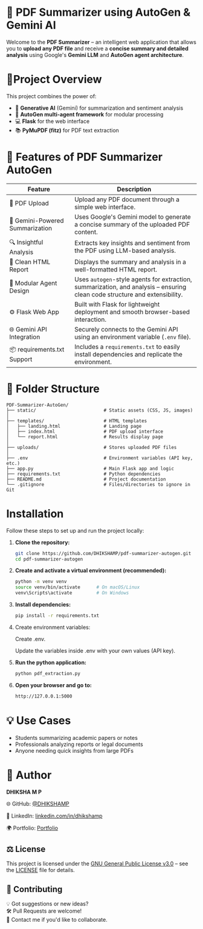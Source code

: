 # 📄 PDF Summarizer using AutoGen & Gemini AI

Welcome to the **PDF Summarizer** – an intelligent web application that allows you to **upload any PDF file** and receive a **concise summary and detailed analysis** using Google's **Gemini LLM** and **AutoGen agent architecture**.

# 📌Project Overview
This project combines the power of:
- 🧠 **Generative AI** (Gemini) for summarization and sentiment analysis
- 🤖 **AutoGen multi-agent framework** for modular processing
- 💻 **Flask** for the web interface
- 📚 **PyMuPDF (fitz)** for PDF text extraction

# 🚀 Features of PDF Summarizer AutoGen

| Feature                      | Description |
|-----------------------------|-------------|
| 📄 PDF Upload               | Upload any PDF document through a simple web interface. |
| 🧠 Gemini-Powered Summarization | Uses Google's Gemini model to generate a concise summary of the uploaded PDF content. |
| 🔍 Insightful Analysis      | Extracts key insights and sentiment from the PDF using LLM-based analysis. |
| 💬 Clean HTML Report        | Displays the summary and analysis in a well-formatted HTML report. |
| 🤖 Modular Agent Design     | Uses `autogen`-style agents for extraction, summarization, and analysis – ensuring clean code structure and extensibility. |
| ⚙️ Flask Web App            | Built with Flask for lightweight deployment and smooth browser-based interaction. |
| 🌐 Gemini API Integration   | Securely connects to the Gemini API using an environment variable (`.env` file). |
| 📦 requirements.txt Support | Includes a `requirements.txt` to easily install dependencies and replicate the environment. |

# 📁 Folder Structure

```
PDF-Summarizer-AutoGen/
├── static/                         # Static assets (CSS, JS, images)
│
├── templates/                      # HTML templates
│   ├── landing.html                # Landing page
│   ├── index.html                  # PDF upload interface
│   └── report.html                 # Results display page
│
├── uploads/                        # Stores uploaded PDF files
│
├── .env                            # Environment variables (API key, etc.)
├── app.py                          # Main Flask app and logic
├── requirements.txt                # Python dependencies
├── README.md                       # Project documentation
└── .gitignore                      # Files/directories to ignore in Git
```
# Installation

Follow these steps to set up and run the project locally:

1. **Clone the repository:**

   ```bash
   git clone https://github.com/DHIKSHAMP/pdf-summarizer-autogen.git
   cd pdf-summarizer-autogen
   ```
2. **Create and activate a virtual environment (recommended):**

   ```bash
   python -m venv venv
   source venv/bin/activate      # On macOS/Linux
   venv\Scripts\activate         # On Windows
   ```
3. **Install dependencies:**

   ```bash
   pip install -r requirements.txt
   ```
4. Create environment variables:

    Create .env.

    Update the variables inside .env with your own values (API key).

5. **Run the python application:**

   ```bash
   python pdf_extraction.py
   ```
6. **Open your browser and go to:**

    ```bash
    http://127.0.0.1:5000
    ```

# 💡 Use Cases

- Students summarizing academic papers or notes
- Professionals analyzing reports or legal documents
- Anyone needing quick insights from large PDFs
# 👤 Author

**DHIKSHA M P**  

🌐 GitHub: [@DHIKSHAMP](https://github.com/DHIKSHAMP)

🔗 LinkedIn: [linkedin.com/in/dhikshamp](https://linkedin.com/in/dhiksha-m-p-095028257)

🌍 Portfolio: [Portfolio](https://sites.google.com/view/dhikshacyber/about)

## ⚖️ License

This project is licensed under the [GNU General Public License v3.0](https://www.gnu.org/licenses/gpl-3.0.en.html) – see the [LICENSE](./LICENSE) file for details.

## 🌟 Contributing

💡 Got suggestions or new ideas?  
🛠️ Pull Requests are welcome!  
📧 Contact me if you'd like to collaborate.


